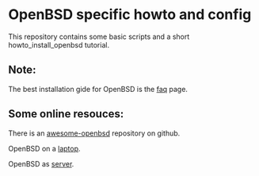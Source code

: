 # OpenBSD specific howto and config

This repository contains some basic scripts and a short howto_install_openbsd tutorial.

## Note:
The best installation gide for OpenBSD is the [faq](http://www.openbsd.org/faq/index.html) page.

## Some online resouces:

There is an [awesome-openbsd](https://github.com/ligurio/awesome-openbsd) repository on github.

OpenBSD on a [laptop](http://sohcahtoa.org.uk/openbsd.html).

OpenBSD as [server](http://thecyberrecce.net/2017/01/15/secure-webservers-with-openbsd-6-0-setting-up-httpd-mariadb-and-php/).
